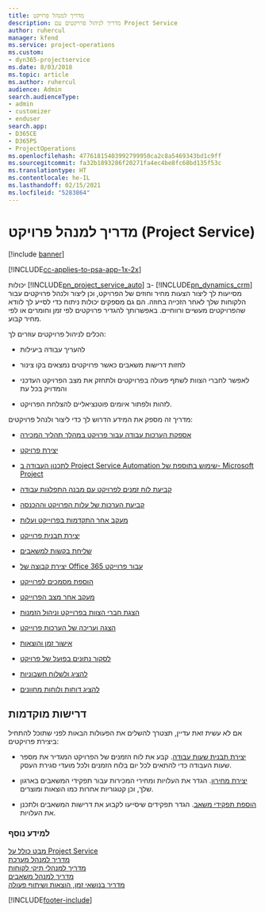 ```yaml
---
title: מדריך למנהל פרויקט
description: מדריך לניהול פרויקטים עם Project Service
author: ruhercul
manager: kfend
ms.service: project-operations
ms.custom:
- dyn365-projectservice
ms.date: 8/03/2018
ms.topic: article
ms.author: ruhercul
audience: Admin
search.audienceType:
- admin
- customizer
- enduser
search.app:
- D365CE
- D365PS
- ProjectOperations
ms.openlocfilehash: 47761815403992799950ca2c8a5469343bd1c9ff
ms.sourcegitcommit: fa32b1893286f20271fa4ec4be8fc68bd135f53c
ms.translationtype: HT
ms.contentlocale: he-IL
ms.lasthandoff: 02/15/2021
ms.locfileid: "5283864"
---
```

# <a name="project-manager-guide-project-service"></a>מדריך למנהל פרויקט (Project Service)

[!include [banner](../includes/psa-now-project-operations.md)]

[!INCLUDE[cc-applies-to-psa-app-1x-2x](../includes/cc-applies-to-psa-app-1x-2x.md)]

יכולות [!INCLUDE[pn_project_service_auto](../includes/pn-project-service-auto.md)] ב- [!INCLUDE[pn_dynamics_crm](../includes/pn-dynamics-crm.md)] מסייעות לך ליצור הצעות מחיר וחוזים של הפרויקט, וכן ליצור ולנהל פרויקטים עבור הלקוחות שלך לאחר הזכייה בחוזה. הם גם מספקים יכולות ניתוח כדי לסייע לך לוודא שהפרויקטים מעשיים ורווחיים. באפשרותך להגדיר פרויקטים לפי זמן וחומרים או לפי מחיר קבוע.  
  
 הכלים לניהול פרויקטים עוזרים לך:  
  
-   להעריך עבודה ביעילות  
  
-   לחזות דרישות משאבים כאשר פרויקטים נמצאים בקו צינור  
  
-   לאפשר לחברי הצוות לשתף פעולה בפרויקטים ולתחזק את מצב הפרויקט העדכני והמדויק בכל עת  
  
-   לזהות ולפתור איומים פוטנציאליים להצלחת הפרויקט.  
  
מדריך זה מספק את המידע הדרוש לך כדי ליצור ולנהל פרויקטים:  
  
-   [אספקת הערכות עבודה עבור פרויקט במהלך תהליך המכירה](../psa/provide-estimates-project-during-sales-process.md)  
  
-   [יצירת פרויקט](../psa/create-project.md)  
  
-   [שימוש בתוספת של ‏‫Project Service Automation‬ לתכנון העבודה ב- Microsoft Project](../psa/add-plan-work-microsoft-project.md)  
  
-   [קביעת לוח זמנים לפרויקט עם מבנה התפלגות עבודה](../psa/schedule-project-work-breakdown-structure.md)  
  
-   [‏‫‏‫קביעת הערכות של עלות הפרויקט וההכנסה](../psa/determine-project-cost-revenue-estimates.md)  
  
-   [מעקב אחר התקדמות בפרוייקט ועלות](../psa/track-project-progress-cost.md)  
  
-   [יצירת תבנית פרוייקט](../psa/create-project-template.md)  
  
-   [שליחת בקשות למשאבים](../psa/submit-resource-requests.md)  
  
-   [יצירת קבוצה של Office 365 עבור פרוייקט](../psa/create-office-365-group-project.md)  
  
-   [‏‫הוספת מסמכים לפרוייקט](../psa/add-documents-project.md)  
  
-   [‏‫מעקב אחר מצב הפרוייקט](../psa/track-project-status.md)  
  
-   [הצגת חברי הצוות בפרוייקט וניהול הזמנות](../psa/view-project-team-members-manage-bookings.md)  
  
-   [הצגה ועריכה של הערכות פרוייקט](../psa/view-edit-project-estimates.md)  
  
-   [אישור זמן והוצאות](../psa/approve-time-expenses.md)  
  
-   [לסקור נתונים בפועל של פרויקט](../psa/review-project-actuals.md)  
  
-   [להציג ולשלוח חשבוניות](../psa/view-send-invoices.md)  
  
-   [להציג דוחות ולוחות מחוונים](../psa/view-dashboards-reports.md)  
  
## <a name="prerequisites"></a>דרישות מוקדמות  
 אם לא עשית זאת עדיין, תצטרך להשלים את הפעולות הבאות לפני שתוכל להתחיל ביצירת פרויקטים:  
  
-   [יצירת תבנית שעות עבודה](../psa/create-work-hours-template.md). קבע את לוח הזמנים של הפרויקט המגדיר את מספר שעות העבודה כדי להתאים לכל יום בלוח הזמנים ולכל מועדי סגירת העסק.  
  
-   [יצירת מחירון](../psa/create-price-list.md). הגדר את העלויות ומחירי המכירות עבור תפקידי המשאבים בארגון שלך, וכן קטגוריות אחרות כמו הוצאות ומוצרים.  
  
-   [הוספת תפקידי משאב](../psa/add-resource-roles.md). הגדר תפקידים שיסייעו לקבוע את דרישות המשאבים ולתכנן את העלויות.  
  
### <a name="see-also"></a>למידע נוסף  
 [מבט כולל על Project Service](../psa/overview.md)   
 [מדריך למנהל מערכת](../psa/admin-guide.md)   
 [מדריך למנהלי תיקי לקוחות](../psa/account-manager-guide.md)   
 [מדריך למנהל משאבים](../psa/resource-manager-guide.md)   
 [‏‫מדריך בנושאי זמן, הוצאות ושיתוף פעולה](../psa/time-expense-collaboration-guide.md)



[!INCLUDE[footer-include](../includes/footer-banner.md)]